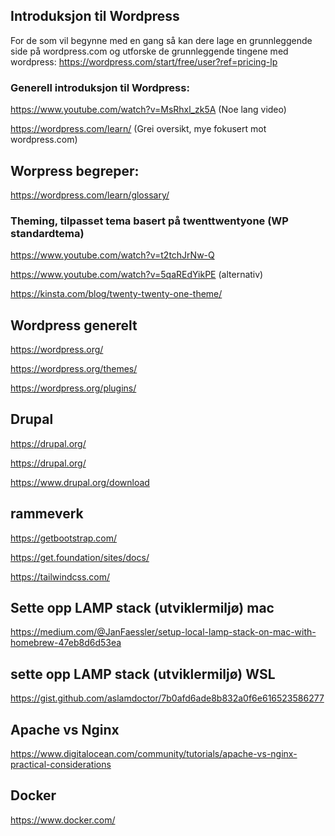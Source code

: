 ## Introduksjon til Wordpress

For de som vil begynne med en gang så kan dere lage en grunnleggende side på wordpress.com og utforske de grunnleggende tingene med wordpress:
https://wordpress.com/start/free/user?ref=pricing-lp

### Generell introduksjon til Wordpress:

https://www.youtube.com/watch?v=MsRhxl_zk5A (Noe lang video)

https://wordpress.com/learn/ (Grei oversikt, mye fokusert mot wordpress.com)

## Worpress begreper:

https://wordpress.com/learn/glossary/

### Theming, tilpasset tema basert på twenttwentyone (WP standardtema)

https://www.youtube.com/watch?v=t2tchJrNw-Q

https://www.youtube.com/watch?v=5qaREdYikPE (alternativ)

https://kinsta.com/blog/twenty-twenty-one-theme/

## Wordpress generelt

https://wordpress.org/

https://wordpress.org/themes/

https://wordpress.org/plugins/



## Drupal

https://drupal.org/

https://drupal.org/

https://www.drupal.org/download

## rammeverk

https://getbootstrap.com/

https://get.foundation/sites/docs/

https://tailwindcss.com/

## Sette opp LAMP stack (utviklermiljø) mac

https://medium.com/@JanFaessler/setup-local-lamp-stack-on-mac-with-homebrew-47eb8d6d53ea

## sette opp LAMP stack (utviklermiljø) WSL

https://gist.github.com/aslamdoctor/7b0afd6ade8b832a0f6e616523586277

## Apache vs Nginx

https://www.digitalocean.com/community/tutorials/apache-vs-nginx-practical-considerations

## Docker

https://www.docker.com/
